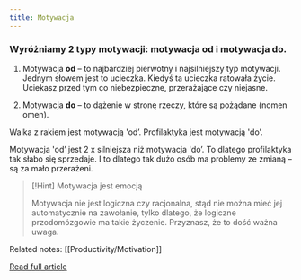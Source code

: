 ```yaml
---
title: Motywacja
---
```


### Wyróżniamy 2 typy motywacji: motywacja od i motywacja do.
1.  Motywacja **od** – to najbardziej pierwotny i najsilniejszy typ motywacji. Jednym słowem jest to ucieczka. Kiedyś ta ucieczka ratowała życie. Uciekasz przed tym co niebezpieczne, przerażające czy niejasne.

2. Motywacja **do** – to dążenie w stronę rzeczy, które są pożądane (nomen omen).

Walka z rakiem jest motywacją 'od’. Profilaktyka jest motywacją 'do’.

Motywacja 'od’ jest 2 x silniejsza niż motywacja 'do’. To dlatego profilaktyka tak słabo się sprzedaje. I to dlatego tak dużo osób ma problemy ze zmianą – są za mało przerażeni.

>[!Hint] Motywacja jest emocją 
>
> Motywacja nie jest logiczna czy racjonalna, stąd nie można mieć jej automatycznie na zawołanie, tylko dlatego, że logiczne przodomózgowie ma takie życzenie. Przyznasz, że to dość ważna uwaga.

Related notes: [[Productivity/Motivation]]

[Read full article](https://zenjaskiniowca.pl/motywacja/)